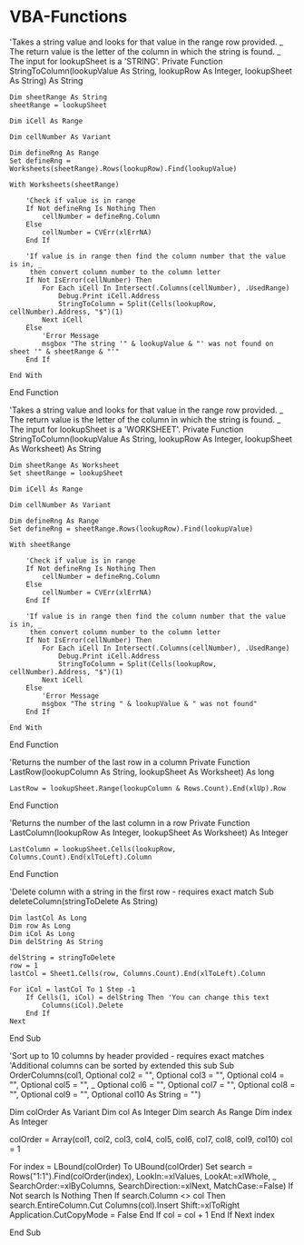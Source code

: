 # VBA-Functions


'Takes a string value and looks for that value in the range row provided. _
 The return value is the letter of the column in which the string is found. _
 The input for lookupSheet is a 'STRING'.
Private Function StringToColumn(lookupValue As String, lookupRow As Integer, lookupSheet As String) As String

    Dim sheetRange As String
    sheetRange = lookupSheet

    Dim iCell As Range
    
    Dim cellNumber As Variant
    
    Dim defineRng As Range
    Set defineRng = Worksheets(sheetRange).Rows(lookupRow).Find(lookupValue)
    
    With Worksheets(sheetRange)

        'Check if value is in range
        If Not defineRng Is Nothing Then
            cellNumber = defineRng.Column
        Else
            cellNumber = CVErr(xlErrNA)
        End If
        
        'If value is in range then find the column number that the value is in, _
         then convert column number to the column letter
        If Not IsError(cellNumber) Then
            For Each iCell In Intersect(.Columns(cellNumber), .UsedRange)
                Debug.Print iCell.Address
                StringToColumn = Split(Cells(lookupRow, cellNumber).Address, "$")(1)
            Next iCell
        Else
            'Error Message
            msgbox "The string '" & lookupValue & "' was not found on sheet '" & sheetRange & "'"
        End If
        
    End With
    
End Function

'Takes a string value and looks for that value in the range row provided. _
 The return value is the letter of the column in which the string is found. _
 The input for lookupSheet is a 'WORKSHEET'.
Private Function StringToColumn(lookupValue As String, lookupRow As Integer, lookupSheet As Worksheet) As String

    Dim sheetRange As Worksheet
    Set sheetRange = lookupSheet

    Dim iCell As Range
    
    Dim cellNumber As Variant
    
    Dim defineRng As Range
    Set defineRng = sheetRange.Rows(lookupRow).Find(lookupValue)
    
    With sheetRange

        'Check if value is in range
        If Not defineRng Is Nothing Then
            cellNumber = defineRng.Column
        Else
            cellNumber = CVErr(xlErrNA)
        End If
        
        'If value is in range then find the column number that the value is in, _
         then convert column number to the column letter
        If Not IsError(cellNumber) Then
            For Each iCell In Intersect(.Columns(cellNumber), .UsedRange)
                Debug.Print iCell.Address
                StringToColumn = Split(Cells(lookupRow, cellNumber).Address, "$")(1)
            Next iCell
        Else
            'Error Message
            msgbox "The string " & lookupValue & " was not found"
        End If
        
    End With
    
End Function

'Returns the number of the last row in a column 
Private Function LastRow(lookupColumn As String, lookupSheet As Worksheet) As long

    LastRow = lookupSheet.Range(lookupColumn & Rows.Count).End(xlUp).Row

End Function

'Returns the number of the last column in a row 
Private Function LastColumn(lookupRow As Integer, lookupSheet As Worksheet) As Integer

    LastColumn = lookupSheet.Cells(lookupRow, Columns.Count).End(xlToLeft).Column
    
End Function

'Delete column with a string in the first row - requires exact match
Sub deleteColumn(stringToDelete As String)

    Dim lastCol As Long
    Dim row As Long
    Dim iCol As Long
    Dim delString As String
    
    delString = stringToDelete
    row = 1
    lastCol = Sheet1.Cells(row, Columns.Count).End(xlToLeft).Column
    
    For iCol = lastCol To 1 Step -1
        If Cells(1, iCol) = delString Then 'You can change this text
            Columns(iCol).Delete
        End If
    Next
End Sub

'Sort up to 10 columns by header provided - requires exact matches
'Additional columns can be sorted by extended this sub
Sub OrderColumns(col1, Optional col2 = "", Optional col3 = "", Optional col4 = "", Optional col5 = "", _
Optional col6 = "", Optional col7 = "", Optional col8 = "", Optional col9 = "", Optional col10 As String = "")

Dim colOrder As Variant
Dim col As Integer
Dim search As Range
Dim index As Integer
    
colOrder = Array(col1, col2, col3, col4, col5, col6, col7, col8, col9, col10)
col = 1

For index = LBound(colOrder) To UBound(colOrder)
    Set search = Rows("1:1").Find(colOrder(index), LookIn:=xlValues, LookAt:=xlWhole, _
        SearchOrder:=xlByColumns, SearchDirection:=xlNext, MatchCase:=False)
    If Not search Is Nothing Then
        If search.Column <> col Then
            search.EntireColumn.Cut
            Columns(col).Insert Shift:=xlToRight
            Application.CutCopyMode = False
        End If
    col = col + 1
    End If
Next index

End Sub
